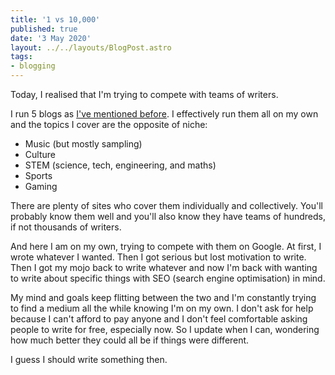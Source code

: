 ```yaml
---
title: '1 vs 10,000'
published: true
date: '3 May 2020'
layout: ../../layouts/BlogPost.astro
tags:
- blogging
---
```


Today, I realised that I'm trying to compete with teams of writers.

I run 5 blogs as [I've mentioned before](/post/blogs-and-hats/). I effectively run them all on my own and the topics I cover are the opposite of niche:

* Music (but mostly sampling)
* Culture
* STEM (science, tech, engineering, and maths)
* Sports
* Gaming

There are plenty of sites who cover them individually and collectively. You'll probably know them well and you'll also know they have teams of hundreds, if not thousands of writers.

And here I am on my own, trying to compete with them on Google. At first, I wrote whatever I wanted. Then I got serious but lost motivation to write. Then I got my mojo back to write whatever and now I'm back with wanting to write about specific things with SEO (search engine optimisation) in mind.

My mind and goals keep flitting between the two and I'm constantly trying to find a medium all the while knowing I'm on my own. I don't ask for help because I can't afford to pay anyone and I don't feel comfortable asking people to write for free, especially now. So I update when I can, wondering how much better they could all be if things were different.

I guess I should write something then.